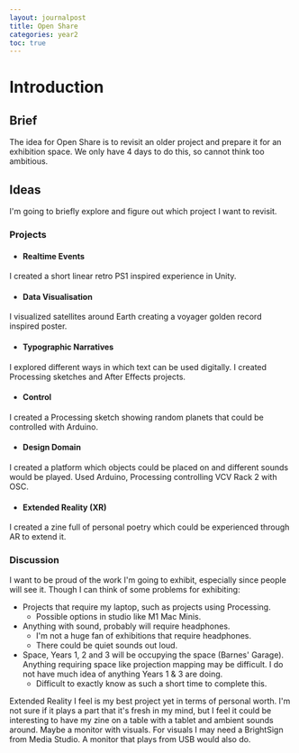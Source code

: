 ```yaml
---
layout: journalpost
title: Open Share
categories: year2
toc: true
---
```


# Introduction

## Brief

The idea for Open Share is to revisit an older project and prepare it for an exhibition space. We only have 4 days to do this, so cannot think too ambitious. 

## Ideas

I'm going to briefly explore and figure out which project I want to revisit.
### Projects
* #### Realtime Events
I created a short linear retro PS1 inspired experience in Unity.
* #### Data Visualisation
I visualized satellites around Earth creating a voyager golden record inspired poster.
* #### Typographic Narratives
I explored different ways in which text can be used digitally. I created Processing sketches and After Effects projects.
* #### Control
I created a Processing sketch showing random planets that could be controlled with Arduino.
* #### Design Domain
I created a platform which objects could be placed on and different sounds would be played. Used Arduino, Processing controlling VCV Rack 2 with OSC.
* #### Extended Reality (XR)
I created a zine full of personal poetry which could be experienced through AR to extend it.

### Discussion
I want to be proud of the work I'm going to exhibit, especially since people will see it. 
Though I can think of some problems for exhibiting:
* Projects that require my laptop, such as projects using Processing.
  * Possible options in studio like M1 Mac Minis.
* Anything with sound, probably will require headphones.
  * I'm not a huge fan of exhibitions that require headphones. 
  * There could be quiet sounds out loud.
* Space, Years 1, 2 and 3 will be occupying the space (Barnes' Garage). Anything requiring space like projection mapping may be difficult. I do not have much idea of anything Years 1 & 3 are doing. 
  * Difficult to exactly know as such a short time to complete this.

Extended Reality I feel is my best project yet in terms of personal worth. I'm not sure if it plays a part that it's fresh in my mind, but I feel it could be interesting to have my zine on a table with a tablet and ambient sounds around. Maybe a monitor with visuals. For visuals I may need a BrightSign from Media Studio. A monitor that plays from USB would also do. 